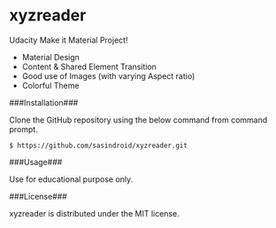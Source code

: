 # xyzreader
Udacity Make it Material Project!

- Material Design 
- Content & Shared Element Transition
- Good use of Images (with varying Aspect ratio)
- Colorful Theme

###Installation###

Clone the GitHub repository using the below command from command prompt.

`$ https://github.com/sasindroid/xyzreader.git`

###Usage###

Use for educational purpose only.

###License###

xyzreader is distributed under the MIT license.
